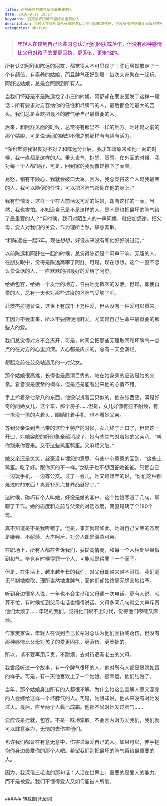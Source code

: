 ```yaml
---
title: 别把最坏的脾气留给最重要的人
date: 2018-9-19 10:27
keywords: 别把最坏的脾气留给最重要的人
description: 年轻人在谈到自己长辈时总认为他们固执或落伍，但没有那种感情比父母对孩子的爱更固执，更落伍，更笨拙的。所有认识阿舒和陈远的朋友，都觉得太不可思议了！陈远居然放走了一个有颜值，有素养的姑娘，而且脾气还好到爆！每次大家聚在一起玩，阿舒这姑娘，总是会照顾到所有人。当我们怀疑是不是陈远找了小三的时候，阿舒却在朋友圈发了这样一段话：所有要求对方容纳你的任性和坏脾气的人，最后都会吃最大的苦头。我们总是喜欢把最坏的脾气给自己最重要的人。后来，和阿舒见面的时候，总觉得有那里不一样的地方。她还是之前的那个姑娘，可是说话间的她却不像之前那样有有趣有活力。“你也觉得我很丧对不对？和陈远分开后，我才知道原来和他一起的时候，我一直都是这样的人。垂头丧气，抱怨，责骂。在外面的时候，我对每一个人都很好，可是，回到家的我就像是换下了面具。易怒，稍有不顺心，我就会破口大骂。因为，我总觉得这个人是我最亲的人，我可以随便的任性，可以把坏脾气都倒在他的身上。”我有些惊讶，这样一个在人前活泼可爱的姑娘，却有这样的一面。当然，我也害怕。不知道自己是不是这样的人。是不是也把最坏的脾气给了最重要的人？”有时候，我们对陌生人的一声问候，就倍加感谢。把父母，爱人对我们的关爱，作为理所当然，肆意索取。“和陈远在一起5年。现在想想，好像从来没有和他好好说过话。”以前陈远和阿舒在一起的时候，总觉得陈远是个闷声不响，无趣的人。在朋友眼中，觉得是陈远高攀了阿舒。可是，现在想想，这个一直不怎么爱说话的人，一直默默的把最好的爱给了阿舒。给她包容，给她一个发泄的地方，任由她无数次的发泄。但是，即使再爱的人，总有一天也对那些过度的坏脾气受够了吧。菲茨杰拉德曾说，这世上有成千上万种爱，但从没有一种爱可以重来。正因为不会重来，所以不要随便消耗爱。尤其是自己生命中最重要的那些人的爱。我们总觉得对方不会离开，可是，时间会把那些无理取闹和坏脾气一点点的在对方的心里加深。人心都是肉长的，总有一天会溃烂。想起之前在公交站遇见的一对父女。那个姑娘很高挑，长得也是眉清目秀的，站在她身旁的应该是她的父亲。看者很是疲惫的模样，但是还是能看出来他的心情不错。手上拎着杂七杂八的东西，他像似提着宝贝似的。他东张西望，满是好奇的问她女儿，这个车，那个房子……但是，女儿好像有些不耐烦，有一搭没一搭的点着头，眼睛盯着手机，也不看她父亲。等到父亲说到自己带的这些土特产的时候，女儿终于开口了，但是这一开口，对她容貌的好印象全部消散了。她有些生气对着她的父亲吼，“叫你别来你要来。又带这些鸡蛋鸭蛋。又麻烦又脏。”她父亲还是笑笑，丝毫没有埋怨的意思，有些小心翼翼的回到，“这些土鸡蛋。吃了好。跟你买的不一样。”女孩子也不想回答她爸爸。只管自己一边玩手机，一边等公交。过了一会儿，她又是嫌弃的说，“你们这种都是过时的东西！真要补买点营养品就好了。”这时候，碰巧有个人叫她，好像是她的客户。这个姑娘寒暄了几句，聊聊了工作。她的态度和之前与父亲的对话态度，简直是转了个180个弯。真不知道是不是我听错了。但是，事实就是如此。她对自己父亲的态度是嫌弃、不耐烦、大声呵斥，对旁人却是温柔可亲。在职场上，所有人都在告诉我们，要提高情商，和每一个人相处尽量做到和气。毕竟有时候得罪一个人，可能就是得罪了一个圈子。但是，在生活上，越来越年长的我们，对父母却越来越不耐烦。我们毫无节制地索取，理所当然地发脾气，而他们却始终毫无怨言地给予。听到身边很多人说，一年也不会主动和父母通一次电话。更有人说，就算不忙，有时候接到父母电话也懒得说话，父母多问几句就会大声斥责他们太烦了……年轻的我们，觉得他们跟不上时代，觉得他们啰嗦又麻烦。作家麦家说，年轻人在谈到自己长辈时总认为他们固执或落伍，但没有那种感情比父母对孩子的爱更固执，更落伍，更笨拙的。所以，请不要再用斥责，不耐烦，去对待逐渐老去的父母。我曾经听过一个故事，有一个脾气很坏的人，他对所有人都是暴跳如雷的样子。可是，有一天他喜欢上了一个姑娘。很幸运，他们结婚了。当年，那个姑娘身边所有的人都很不解，为什么她这么善解人意又漂亮的人会嫁给这样一个坏脾气的人。可是，姑娘却说，他从来没有对她发过火。最后，直至两个人鬓已成霜。他都不曾对她发过脾气……爱应该是迁就，包容。不是一味地索取。不要因为对方爱我们，我们就可以肆意妄为，无情的去伤害他们。也许我们都曾在有意无意中，伤害过深爱自己的人。如果可以，伸手抱抱你身边最爱你的那个人吧。希望我们别把最坏的脾气留给最重要的人。因为，我深信三毛说的那句话：人活在世界上，重要的是爱人的能力，而不是被爱。我们不懂得爱人又如何能被人所爱。
categories: sharing
---
```

<td class="t_f" id="postmessage_1830234">

<blockquote><p style="line-height:28px;text-indent:nullem;text-align:left"><font style="font-size:16px"><font color="#800080">年轻人在谈到自己长辈时总认为他们固执或落伍，但没有那种感情比父母对孩子的爱更固执，更落伍，更笨拙的。</font></font></p></blockquote><p style="line-height:28px;text-indent:nullem;text-align:left"><font style="color:rgb(51, 51, 51)"><font face="Helvetica, &amp;quot"><font style="font-size:16px">所有认识阿舒和陈远的朋友，都觉得太不可思议了！陈远居然放走了一个有颜值，有素养的姑娘，而且脾气还好到爆！每次大家聚在一起玩，阿舒这姑娘，总是会照顾到所有人。</font></font></font></p><p style="line-height:28px;text-indent:nullem;text-align:left"><font style="color:rgb(51, 51, 51)"><font face="Helvetica, &amp;quot"><font style="font-size:16px">当我们怀疑是不是陈远找了小三的时候，阿舒却在朋友圈发了这样一段话：所有要求对方容纳你的任性和坏脾气的人，最后都会吃最大的苦头。我们总是喜欢把最坏的脾气给自己最重要的人。</font></font></font></p><p style="line-height:28px;text-indent:nullem;text-align:left"><font style="color:rgb(51, 51, 51)"><font face="Helvetica, &amp;quot"><font style="font-size:16px">后来，和阿舒见面的时候，总觉得有那里不一样的地方。她还是之前的那个姑娘，可是说话间的她却不像之前那样有有趣有活力。</font></font></font></p><p style="line-height:28px;text-indent:nullem;text-align:left"><font style="color:rgb(51, 51, 51)"><font face="Helvetica, &amp;quot"><font style="font-size:16px">“你也觉得我很丧对不对？和陈远分开后，我才知道原来和他一起的时候，我一直都是这样的人。垂头丧气，抱怨，责骂。在外面的时候，我对每一个人都很好，可是，回到家的我就像是换下了面具。</font></font></font></p><p style="line-height:28px;text-indent:nullem;text-align:left"><font style="color:rgb(51, 51, 51)"><font face="Helvetica, &amp;quot"><font style="font-size:16px">易怒，稍有不顺心，我就会破口大骂。因为，我总觉得这个人是我最亲的人，我可以随便的任性，可以把坏脾气都倒在他的身上。”</font></font></font></p><p style="line-height:28px;text-indent:nullem;text-align:left"><font style="color:rgb(51, 51, 51)"><font face="Helvetica, &amp;quot"><font style="font-size:16px">我有些惊讶，这样一个在人前活泼可爱的姑娘，却有这样的一面。当然，我也害怕。不知道自己是不是这样的人。是不是也把最坏的脾气给了最重要的人？”有时候，我们对陌生人的一声问候，就倍加感谢。把父母，爱人对我们的关爱，作为理所当然，肆意索取。</font></font></font></p><p style="line-height:28px;text-indent:nullem;text-align:left"><font style="color:rgb(51, 51, 51)"><font face="Helvetica, &amp;quot"><font style="font-size:16px">“和陈远在一起5年。现在想想，好像从来没有和他好好说过话。”</font></font></font></p><p style="line-height:28px;text-indent:nullem;text-align:left"><font style="color:rgb(51, 51, 51)"><font face="Helvetica, &amp;quot"><font style="font-size:16px">以前陈远和阿舒在一起的时候，总觉得陈远是个闷声不响，无趣的人。在朋友眼中，觉得是陈远高攀了阿舒。可是，现在想想，这个一直不怎么爱说话的人，一直默默的把最好的爱给了阿舒。</font></font></font></p><p style="line-height:28px;text-indent:nullem;text-align:left"><font style="color:rgb(51, 51, 51)"><font face="Helvetica, &amp;quot"><font style="font-size:16px">给她包容，给她一个发泄的地方，任由她无数次的发泄。但是，即使再爱的人，总有一天也对那些过度的坏脾气受够了吧。</font></font></font></p><p style="line-height:28px;text-indent:nullem;text-align:left"><font style="color:rgb(51, 51, 51)"><font face="Helvetica, &amp;quot"><font style="font-size:16px">菲茨杰拉德曾说，这世上有成千上万种爱，但从没有一种爱可以重来。</font></font></font></p><p style="line-height:28px;text-indent:nullem;text-align:left"><font style="color:rgb(51, 51, 51)"><font face="Helvetica, &amp;quot"><font style="font-size:16px">正因为不会重来，所以不要随便消耗爱。尤其是自己生命中最重要的那些人的爱。</font></font></font></p><p style="line-height:28px;text-indent:nullem;text-align:left"><font style="color:rgb(51, 51, 51)"><font face="Helvetica, &amp;quot"><font style="font-size:16px">我们总觉得对方不会离开，可是，时间会把那些无理取闹和坏脾气一点点的在对方的心里加深。人心都是肉长的，总有一天会溃烂。</font></font></font></p><p style="line-height:28px;text-indent:nullem;text-align:left"><font style="color:rgb(51, 51, 51)"><font face="Helvetica, &amp;quot"><font style="font-size:16px">想起之前在公交站遇见的一对父女。</font></font></font></p><p style="line-height:28px;text-indent:nullem;text-align:left"><font style="color:rgb(51, 51, 51)"><font face="Helvetica, &amp;quot"><font style="font-size:16px">那个姑娘很高挑，长得也是眉清目秀的，站在她身旁的应该是她的父亲。看者很是疲惫的模样，但是还是能看出来他的心情不错。</font></font></font></p><p style="line-height:28px;text-indent:nullem;text-align:left"><font style="color:rgb(51, 51, 51)"><font face="Helvetica, &amp;quot"><font style="font-size:16px">手上拎着杂七杂八的东西，他像似提着宝贝似的。他东张西望，满是好奇的问她女儿，这个车，那个房子……但是，女儿好像有些不耐烦，有一搭没一搭的点着头，眼睛盯着手机，也不看她父亲。</font></font></font></p><p style="line-height:28px;text-indent:nullem;text-align:left"><font style="color:rgb(51, 51, 51)"><font face="Helvetica, &amp;quot"><font style="font-size:16px">等到父亲说到自己带的这些土特产的时候，女儿终于开口了，但是这一开口，对她容貌的好印象全部消散了。她有些生气对着她的父亲吼，“叫你别来你要来。又带这些鸡蛋鸭蛋。又麻烦又脏。”</font></font></font></p><p style="line-height:28px;text-indent:nullem;text-align:left"><font style="color:rgb(51, 51, 51)"><font face="Helvetica, &amp;quot"><font style="font-size:16px">她父亲还是笑笑，丝毫没有埋怨的意思，有些小心翼翼的回到，“这些土鸡蛋。吃了好。跟你买的不一样。”女孩子也不想回答她爸爸。只管自己一边玩手机，一边等公交。过了一会儿，她又是嫌弃的说，“你们这种都是过时的东西！真要补买点营养品就好了。”</font></font></font></p><p style="line-height:28px;text-indent:nullem;text-align:left"><font style="color:rgb(51, 51, 51)"><font face="Helvetica, &amp;quot"><font style="font-size:16px">这时候，碰巧有个人叫她，好像是她的客户。这个姑娘寒暄了几句，聊聊了工作。她的态度和之前与父亲的对话态度，简直是转了个180个弯。</font></font></font></p><p style="line-height:28px;text-indent:nullem;text-align:left"><font style="color:rgb(51, 51, 51)"><font face="Helvetica, &amp;quot"><font style="font-size:16px">真不知道是不是我听错了。但是，事实就是如此。她对自己父亲的态度是嫌弃、不耐烦、大声呵斥，对旁人却是温柔可亲。</font></font></font></p><p style="line-height:28px;text-indent:nullem;text-align:left"><font style="color:rgb(51, 51, 51)"><font face="Helvetica, &amp;quot"><font style="font-size:16px">在职场上，所有人都在告诉我们，要提高情商，和每一个人相处尽量做到和气。毕竟有时候得罪一个人，可能就是得罪了一个圈子。</font></font></font></p><p style="line-height:28px;text-indent:nullem;text-align:left"><font style="color:rgb(51, 51, 51)"><font face="Helvetica, &amp;quot"><font style="font-size:16px">但是，在生活上，越来越年长的我们，对父母却越来越不耐烦。我们毫无节制地索取，理所当然地发脾气，而他们却始终毫无怨言地给予。</font></font></font></p><p style="line-height:28px;text-indent:nullem;text-align:left"><font style="color:rgb(51, 51, 51)"><font face="Helvetica, &amp;quot"><font style="font-size:16px">听到身边很多人说，一年也不会主动和父母通一次电话。更有人说，就算不忙，有时候接到父母电话也懒得说话，父母多问几句就会大声斥责他们太烦了……年轻的我们，觉得他们跟不上时代，觉得他们啰嗦又麻烦。</font></font></font></p><p style="line-height:28px;text-indent:nullem;text-align:left"><font style="color:rgb(51, 51, 51)"><font face="Helvetica, &amp;quot"><font style="font-size:16px">作家麦家说，年轻人在谈到自己长辈时总认为他们固执或落伍，但没有那种感情比父母对孩子的爱更固执，更落伍，更笨拙的。</font></font></font></p><p style="line-height:28px;text-indent:nullem;text-align:left"><font style="color:rgb(51, 51, 51)"><font face="Helvetica, &amp;quot"><font style="font-size:16px">所以，请不要再用斥责，不耐烦，去对待逐渐老去的父母。</font></font></font></p><p style="line-height:28px;text-indent:nullem;text-align:left"><font style="color:rgb(51, 51, 51)"><font face="Helvetica, &amp;quot"><font style="font-size:16px">我曾经听过一个故事，有一个脾气很坏的人，他对所有人都是暴跳如雷的样子。可是，有一天他喜欢上了一个姑娘。很幸运，他们结婚了。</font></font></font></p><p style="line-height:28px;text-indent:nullem;text-align:left"><font style="color:rgb(51, 51, 51)"><font face="Helvetica, &amp;quot"><font style="font-size:16px">当年，那个姑娘身边所有的人都很不解，为什么她这么善解人意又漂亮的人会嫁给这样一个坏脾气的人。可是，姑娘却说，他从来没有对她发过火。最后，直至两个人鬓已成霜。他都不曾对她发过脾气……</font></font></font></p><p style="line-height:28px;text-indent:nullem;text-align:left"><font style="color:rgb(51, 51, 51)"><font face="Helvetica, &amp;quot"><font style="font-size:16px">爱应该是迁就，包容。不是一味地索取。不要因为对方爱我们，我们就可以肆意妄为，无情的去伤害他们。</font></font></font></p><p style="line-height:28px;text-indent:nullem;text-align:left"><font style="color:rgb(51, 51, 51)"><font face="Helvetica, &amp;quot"><font style="font-size:16px">也许我们都曾在有意无意中，伤害过深爱自己的人。如果可以，伸手抱抱你身边最爱你的那个人吧。希望我们别把最坏的脾气留给最重要的人。</font></font></font></p><p style="line-height:28px;text-indent:nullem;text-align:left"><font style="color:rgb(51, 51, 51)"><font face="Helvetica, &amp;quot"><font style="font-size:16px">因为，我深信三毛说的那句话：人活在世界上，重要的是爱人的能力，而不是被爱。我们不懂得爱人又如何能被人所爱。</font></font></font></p><br/>
</td>
###### 转载自[菲龙网]